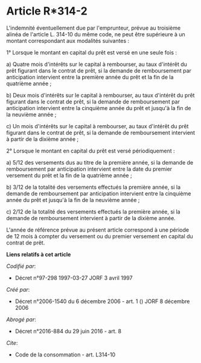 # Article R*314-2

L'indemnité éventuellement due par l'emprunteur, prévue au troisième alinéa de l'article L. 314-10 du même code, ne peut être
supérieure à un montant correspondant aux modalités suivantes : 

1° Lorsque le montant en capital du prêt est versé en une seule fois : 

a) Quatre mois d'intérêts sur le capital à rembourser, au taux d'intérêt du prêt figurant dans le contrat de prêt, si la
demande de remboursement par anticipation intervient entre la première année du prêt et la fin de la quatrième année ; 

b) Deux mois d'intérêts sur le capital à rembourser, au taux d'intérêt du prêt figurant dans le contrat de prêt, si la
demande de remboursement par anticipation intervient entre la cinquième année du prêt et jusqu'à la fin de la neuvième
année ; 

c) Un mois d'intérêts sur le capital à rembourser, au taux d'intérêt du prêt figurant dans le contrat de prêt, si la demande
de remboursement intervient à partir de la dixième année ; 

2° Lorsque le montant en capital du prêt est versé périodiquement : 

a) 5/12 des versements dus au titre de la première année, si la demande de remboursement par anticipation intervient entre la
date du premier versement du prêt et la fin de la quatrième année ; 

b) 3/12 de la totalité des versements effectués la première année, si la demande de remboursement par anticipation intervient
entre la cinquième année du prêt et jusqu'à la fin de la neuvième année ; 

c) 2/12 de la totalité des versements effectués la première année, si la demande de remboursement intervient à partir de la
dixième année. 

L'année de référence prévue au présent article correspond à une période de 12 mois à compter du versement ou du premier
versement en capital du contrat de prêt.

**Liens relatifs à cet article**

_Codifié par_:

  - Décret n°97-298 1997-03-27 JORF 3 avril 1997

_Créé par_:

  - Décret n°2006-1540 du 6 décembre 2006 - art. 1 () JORF 8 décembre 2006

_Abrogé par_:

  - Décret n°2016-884 du 29 juin 2016 - art. 8

_Cite_:

  - Code de la consommation - art. L314-10
